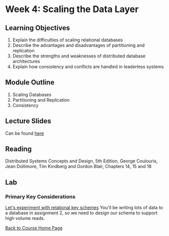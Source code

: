 # Week 4: Scaling the Data Layer

## Learning Objectives

1. Explain the difficulties of scaling relational databases
1. Describe the advantages and disadvantages of partitioning and replication 
1. Describe the strengths and weaknesses of distributed database  architectures
1. Explain how consistency and conflicts are handled in leaderless systems

## Module Outline

1. Scaling Databases
1. Partitioning and Replication
1. Consistency

## Lecture Slides
Can be found [here](https://gortonator.github.io/bsds-6650/lectures/week-4-data-layer/BSDS-2019-Week-4.pdf)

## Reading
Distributed Systems Concepts and Design, 5th Edition, George Coulouris, Jean Dollimore, Tim Kindberg and Gordon Blair, Chapters 14, 15 and 18

## Lab
### Primary Key Considerations
[Let's experiment with relational key schemes](https://gortonator.github.io/bsds-6650/labs/lab-4)
You'll be writing lots of data to a database in assignment 2, so we need to design our schema to support high volume reads.

[Back to Course Home Page](https://gortonator.github.io/bsds-6650/)
